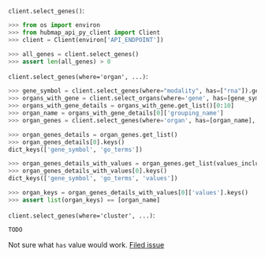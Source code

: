 `client.select_genes()`:
```python
>>> from os import environ
>>> from hubmap_api_py_client import Client
>>> client = Client(environ['API_ENDPOINT'])

>>> all_genes = client.select_genes()
>>> assert len(all_genes) > 0

```

`client.select_genes(where='organ', ...)`:
```python
>>> gene_symbol = client.select_genes(where="modality", has=["rna"]).get_list()[0]['gene_symbol']
>>> organs_with_gene = client.select_organs(where='gene', has=[gene_symbol], genomic_modality='rna', p_value=1.0)
>>> organs_with_gene_details = organs_with_gene.get_list()[0:10]
>>> organ_name = organs_with_gene_details[0]['grouping_name']
>>> organ_genes = client.select_genes(where='organ', has=[organ_name], genomic_modality='rna', p_value=1.0)

>>> organ_genes_details = organ_genes.get_list()
>>> organ_genes_details[0].keys()
dict_keys(['gene_symbol', 'go_terms'])

>>> organ_genes_details_with_values = organ_genes.get_list(values_included=[organ_name])
>>> organ_genes_details_with_values[0].keys()
dict_keys(['gene_symbol', 'go_terms', 'values'])

>>> organ_keys = organ_genes_details_with_values[0]['values'].keys()
>>> assert list(organ_keys) == [organ_name]

```

`client.select_genes(where='cluster', ...)`:
```python
TODO
```
Not sure what `has` value would work. [Filed issue](https://github.com/hubmapconsortium/hubmap-api-py-client/issues/16)